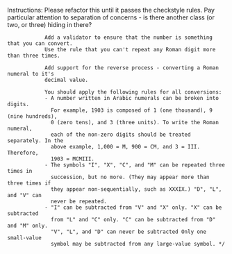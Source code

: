  Instructions:  Please refactor this until it passes the checkstyle rules.  Pay particular
                attention to separation of concerns - is there another class (or two, or
                three) hiding in there?
                
                Add a validator to ensure that the number is something that you can convert.
                Use the rule that you can't repeat any Roman digit more than three times.
                
                Add support for the reverse process - converting a Roman numeral to it's
                decimal value.
                
                You should apply the following rules for all conversions:
 			    - A number written in Arabic numerals can be broken into digits. 
                  For example, 1903 is composed of 1 (one thousand), 9 (nine hundreds), 
                  0 (zero tens), and 3 (three units). To write the Roman numeral, 
                  each of the non-zero digits should be treated separately. In the 
                  above example, 1,000 = M, 900 = CM, and 3 = III. Therefore,
                  1903 = MCMIII.
                - The symbols "I", "X", "C", and "M" can be repeated three times in 
                  succession, but no more. (They may appear more than three times if 
                  they appear non-sequentially, such as XXXIX.) "D", "L", and "V" can 
                  never be repeated.
                - "I" can be subtracted from "V" and "X" only. "X" can be subtracted 
                  from "L" and "C" only. "C" can be subtracted from "D" and "M" only. 
                  "V", "L", and "D" can never be subtracted Only one small-value 
                  symbol may be subtracted from any large-value symbol. */
